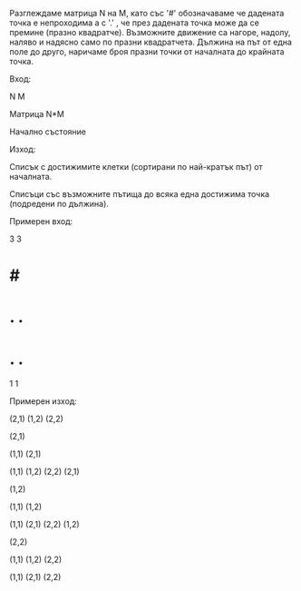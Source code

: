 Разглеждаме матрица N на M, като със '#' обозначаваме че дадената точка е непроходима а с '.' , че през дадената точка може да се премине (празно квадратче). Възможните движение са нагоре, надолу, наляво и надясно само по празни квадратчета. Дължина на път от една поле до друго, наричаме броя празни точки от началната до крайната точка.



Вход:

N M

Матрица N*M 

Начално състояние



Изход:

Списък с достижимите клетки (сортирани по най-кратък път) от началната.

Списъци със възможните пътища до всяка една достижима точка (подредени по дължина). 



Примерен вход:

3 3

# # #

# . .

# . .

1 1



Примерен изход:

(2,1) (1,2) (2,2)

(2,1)

(1,1) (2,1)

(1,1) (1,2) (2,2) (2,1)

(1,2)

(1,1) (1,2)

(1,1) (2,1) (2,2) (1,2)

(2,2)

(1,1) (1,2) (2,2)

(1,1) (2,1) (2,2)
